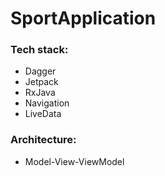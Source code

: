 # SportApplication
 
 ### Tech stack:
- Dagger
- Jetpack
- RxJava
- Navigation 
- LiveData 

### Architecture:
- Model-View-ViewModel

